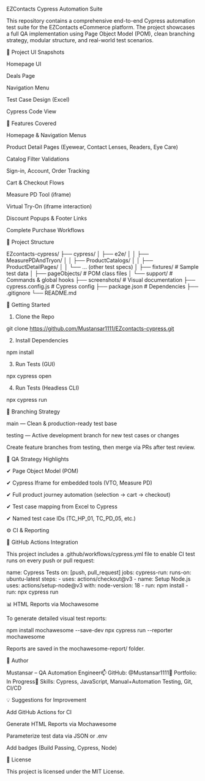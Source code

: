 EZContacts Cypress Automation Suite

This repository contains a comprehensive end-to-end Cypress automation test suite for the EZContacts eCommerce platform. The project showcases a full QA implementation using Page Object Model (POM), clean branching strategy, modular structure, and real-world test scenarios.

📸 Project UI Snapshots

Homepage UI

Deals Page

Navigation Menu







Test Case Design (Excel)

Cypress Code View





🚀 Features Covered

Homepage & Navigation Menus

Product Detail Pages (Eyewear, Contact Lenses, Readers, Eye Care)

Catalog Filter Validations

Sign-in, Account, Order Tracking

Cart & Checkout Flows

Measure PD Tool (iframe)

Virtual Try-On (iframe interaction)

Discount Popups & Footer Links

Complete Purchase Workflows

📁 Project Structure

EZcontacts-cypress/
├── cypress/
│   ├── e2e/
│   │   ├── MeasurePDAndTryon/
│   │   ├── ProductCatalogs/
│   │   ├── ProductDetailPages/
│   │   └── ... (other test specs)
│   ├── fixtures/             # Sample test data
│   ├── pageObjects/          # POM class files
│   └── support/              # Commands & global hooks
├── screenshots/              # Visual documentation
├── cypress.config.js         # Cypress config
├── package.json              # Dependencies
├── .gitignore
└── README.md

🧪 Getting Started

1. Clone the Repo

git clone https://github.com/Mustansar1111/EZcontacts-cypress.git

2. Install Dependencies

npm install

3. Run Tests (GUI)

npx cypress open

4. Run Tests (Headless CLI)

npx cypress run

🔀 Branching Strategy

main — Clean & production-ready test base

testing — Active development branch for new test cases or changes

Create feature branches from testing, then merge via PRs after test review.

🧠 QA Strategy Highlights

✔ Page Object Model (POM)

✔ Cypress Iframe for embedded tools (VTO, Measure PD)

✔ Full product journey automation (selection → cart → checkout)

✔ Test case mapping from Excel to Cypress

✔ Named test case IDs (TC_HP_01, TC_PD_05, etc.)

⚙️ CI & Reporting

🔁 GitHub Actions Integration

This project includes a .github/workflows/cypress.yml file to enable CI test runs on every push or pull request:

name: Cypress Tests
on: [push, pull_request]
jobs:
  cypress-run:
    runs-on: ubuntu-latest
    steps:
      - uses: actions/checkout@v3
      - name: Setup Node.js
        uses: actions/setup-node@v3
        with:
          node-version: 18
      - run: npm install
      - run: npx cypress run

📊 HTML Reports via Mochawesome

To generate detailed visual test reports:

npm install mochawesome --save-dev
npx cypress run --reporter mochawesome

Reports are saved in the mochawesome-report/ folder.

👤 Author

Mustansar – QA Automation Engineer📫 GitHub: @Mustansar1111💼 Portfolio: In Progress🌱 Skills: Cypress, JavaScript, Manual+Automation Testing, Git, CI/CD

💡 Suggestions for Improvement

Add GitHub Actions for CI

Generate HTML Reports via Mochawesome

Parameterize test data via JSON or .env

Add badges (Build Passing, Cypress, Node)

📜 License

This project is licensed under the MIT License.


